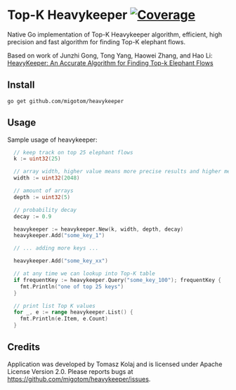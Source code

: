 # Top-K Heavykeeper [![Coverage](https://gocover.io/_badge/github.com/migotom/heavykeeper)](https://gocover.io/github.com/migotom/heavykeeper)

Native Go implementation of Top-K Heavykeeper algorithm, efficient, high precision and fast algorithm for finding Top-K elephant flows.

Based on work of Junzhi Gong, Tong Yang, Haowei Zhang, and Hao Li: [HeavyKeeper: An Accurate Algorithm
for Finding Top-k Elephant Flows](https://www.usenix.org/system/files/conference/atc18/atc18-gong.pdf)

## Install

```
go get github.com/migotom/heavykeeper
```

## Usage

Sample usage of heavykeeper:

```go
  // keep track on top 25 elephant flows
  k := uint32(25)

  // array width, higher value means more precise results and higher memory consumption
  width := uint32(2048)

  // amount of arrays
  depth := uint32(5)

  // probability decay
  decay := 0.9

  heavykeeper := heavykeeper.New(k, width, depth, decay)
  heavykeeper.Add("some_key_1")

  // ... adding more keys ...

  heavykeeper.Add("some_key_xx")

  // at any time we can lookup into Top-K table
  if frequentKey := heavykeeper.Query("some_key_100"); frequentKey {
    fmt.Println("one of top 25 keys")
  }

  // print list Top K values
  for _, e := range heavykeeper.List() {
    fmt.Println(e.Item, e.Count)
  }
```

## Credits

Application was developed by Tomasz Kolaj and is licensed under Apache License Version 2.0. Please reports bugs at https://github.com/migotom/heavykeeper/issues.
